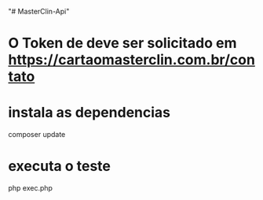 "# MasterClin-Api" 

# O Token de deve ser solicitado em https://cartaomasterclin.com.br/contato

# instala as dependencias
composer update

# executa o teste
php exec.php